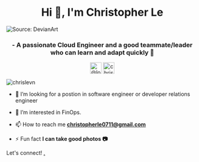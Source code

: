 <h1 align="center">Hi 👋, I'm Christopher Le</h1>

![Source: DevianArt](https://64.media.tumblr.com/c5543874b9cbe98da1d20945a45e989b/tumblr_o5a5r9Z9O71tvppquo1_r1_1280.gif)
<h3 align="center">- A passionate Cloud Engineer and a good teammate/leader who can learn and adapt quickly 🙆 </h3>

<p align="center">
<a href="https://medium.com/@locvicvn1234" target="blank"><img align="center" src="https://cdn.jsdelivr.net/npm/simple-icons@3.0.1/icons/medium.svg" alt="@locvicvn1234" height="30" width="30" /></a>
<a href="https://linkedin.com/in/chrislevn" target="blank"><img align="center" src="https://cdn.jsdelivr.net/npm/simple-icons@3.0.1/icons/linkedin.svg" alt="chrislevn" height="30" width="30" /></a>
</p>


<p align="left"> <img src="https://komarev.com/ghpvc/?username=chrislevn" alt="chrislevn" /> </p>

- 👯 I’m looking for a postion in software engineer or developer relations engineer

- 🤝 I’m interested in FinOps. 

- 📫 How to reach me **christopherle0711@gmail.com**

- ⚡ Fun fact **I can take good photos 📷**

Let's connect! <a href="https://www.linkedin.com/in/chrislevn/" target="_blank">.
